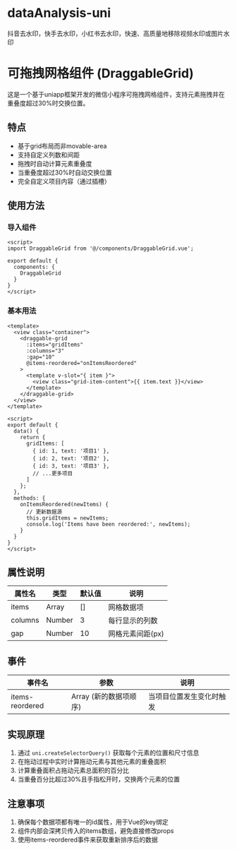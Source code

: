 # dataAnalysis-uni
抖音去水印，快手去水印，小红书去水印，快速、高质量地移除视频水印或图片水印

# 可拖拽网格组件 (DraggableGrid)

这是一个基于uniapp框架开发的微信小程序可拖拽网格组件，支持元素拖拽并在重叠度超过30%时交换位置。

## 特点

- 基于grid布局而非movable-area
- 支持自定义列数和间距
- 拖拽时自动计算元素重叠度
- 当重叠度超过30%时自动交换位置
- 完全自定义项目内容（通过插槽）

## 使用方法

### 导入组件

```vue
<script>
import DraggableGrid from '@/components/DraggableGrid.vue';

export default {
  components: {
    DraggableGrid
  }
}
</script>
```

### 基本用法

```vue
<template>
  <view class="container">
    <draggable-grid 
      :items="gridItems" 
      :columns="3" 
      :gap="10"
      @items-reordered="onItemsReordered"
    >
      <template v-slot="{ item }">
        <view class="grid-item-content">{{ item.text }}</view>
      </template>
    </draggable-grid>
  </view>
</template>

<script>
export default {
  data() {
    return {
      gridItems: [
        { id: 1, text: '项目1' },
        { id: 2, text: '项目2' },
        { id: 3, text: '项目3' },
        // ...更多项目
      ]
    };
  },
  methods: {
    onItemsReordered(newItems) {
      // 更新数据源
      this.gridItems = newItems;
      console.log('Items have been reordered:', newItems);
    }
  }
}
</script>
```

## 属性说明

| 属性名   | 类型   | 默认值 | 说明           |
|---------|--------|-------|---------------|
| items   | Array  | []    | 网格数据项      |
| columns | Number | 3     | 每行显示的列数   |
| gap     | Number | 10    | 网格元素间距(px) |

## 事件

| 事件名          | 参数           | 说明                 |
|----------------|---------------|---------------------|
| items-reordered | Array (新的数据项顺序) | 当项目位置发生变化时触发 |

## 实现原理

1. 通过 `uni.createSelectorQuery()` 获取每个元素的位置和尺寸信息
2. 在拖动过程中实时计算拖动元素与其他元素的重叠面积
3. 计算重叠面积占拖动元素总面积的百分比
4. 当重叠百分比超过30%且手指松开时，交换两个元素的位置

## 注意事项

1. 确保每个数据项都有唯一的id属性，用于Vue的key绑定
2. 组件内部会深拷贝传入的items数组，避免直接修改props
3. 使用items-reordered事件来获取重新排序后的数据
